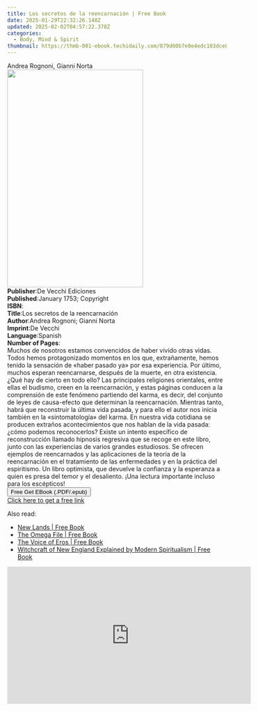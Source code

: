 ```yaml
---
title: Los secretos de la reencarnación | Free Book
date: 2025-01-29T22:32:26.148Z
updated: 2025-02-02T04:57:22.378Z
categories:
  - Body, Mind & Spirit
thumbnail: https://thmb-001-ebook.techidaily.com/879d60b7e0e4edc103dce810f11773e6b8514a45fa104a7b7614fc926cdba03c.jpg
---
```

<main id="book-container">
  <div class="flex flex-col">
    <div class="book-brief flex-1 py-6 px-4 sm:p-6 md:py-10 md:px-8">
      <!-- brief-->
      <div class="book-brief-main">Andrea Rognoni, Gianni Norta</div>
    </div>
    <div
      class="book-meta-info flex-1 grid gap-4 col-start-1 col-end-3 row-start-1 sm:mb-6 sm:grid-cols-4 lg:gap-6 lg:col-start-2 lg:row-end-6 lg:row-span-6 lg:mb-0"
    >
      <div
        class="book-meta-info-left place-content-center mt-4 p-4 text-sm leading-6 col-start-2 col-span-2 dark:text-slate-400"
      >
        <img
          class="w-full h-500 object-cover rounded-lg sm:h-255 sm:col-span-2 lg:col-span-full"
          src="https://img-001-ebook.techidaily.com/9d1e035f72af4215c30d7437a726928e217fa22e76fde82aa1896439aff8c9aa.jpg"
          alt=""
          width="312"
          height="500"
        />
      </div>
      <div
        class="book-meta-info-right mt-2 col-start-1 row-start-2 col-span-3 self-center"
      >
        <!-- meta data  -->
        <div class="flex flex-col px-4 md:px-8">
          <div class="flex-1">
            <strong>Publisher</strong>:<span class="px-2"
              >De Vecchi Ediciones</span
            >
          </div>
          <div class="flex-1">
            <strong>Published</strong>:<span class="px-2"
              >January 1753; Copyright</span
            >
          </div>
          <div class="flex-1">
            <strong>ISBN</strong>:<span class="px-2"></span>
          </div>
          <div class="flex-1">
            <strong>Title</strong>:<span class="px-2"
              >Los secretos de la reencarnación</span
            >
          </div>
          <div class="flex-1">
            <strong>Author</strong>:<span class="px-2"
              >Andrea Rognoni; Gianni Norta</span
            >
          </div>
          <div class="flex-1">
            <strong>Imprint</strong>:<span class="px-2">De Vecchi</span>
          </div>
          <div class="flex-1">
            <strong>Language</strong>:<span class="px-2">Spanish</span>
          </div>
          <div class="flex-1">
            <strong>Number of Pages</strong>:<span class="px-2"></span>
          </div>
        </div>
      </div>
    </div>
    <div class="book-description flex-1 py-6 px-4 sm:p-6 md:py-10 md:px-8">
      <div class="book-description-main">
        <div accordion-content="" id="description">
          Muchos de nosotros estamos convencidos de haber vivido otras vidas.
          Todos hemos protagonizado momentos en los que, extrañamente, hemos
          tenido la sensación de «haber pasado ya» por esa experiencia. Por
          último, muchos esperan reencarnarse, después de la muerte, en otra
          existencia. ¿Qué hay de cierto en todo ello? Las principales
          religiones orientales, entre ellas el budismo, creen en la
          reencarnación, y estas páginas conducen a la comprensión de este
          fenómeno partiendo del karma, es decir, del conjunto de leyes de
          causa-efecto que determinan la reencarnación. Mientras tanto, habrá
          que reconstruir la última vida pasada, y para ello el autor nos inicia
          también en la «sintomatología» del karma. En nuestra vida cotidiana se
          producen extraños acontecimientos que nos hablan de la vida pasada:
          ¿cómo podemos reconocerlos? Existe un intento específico de
          reconstrucción llamado hipnosis regresiva que se recoge en este libro,
          junto con las experiencias de varios grandes estudiosos. Se ofrecen
          ejemplos de reencarnados y las aplicaciones de la teoría de la
          reencarnación en el tratamiento de las enfermedades y en la práctica
          del espiritismo. Un libro optimista, que devuelve la confianza y la
          esperanza a quien es presa del temor y el desaliento. ¡Una lectura
          importante incluso para los escépticos!
        </div>
        <div class="accordion-fader"></div>
      </div>
    </div>
    <div class="book-excerpts flex-1 py-6 px-4 sm:p-6 md:py-10 md:px-8"></div>
    <div
      class="book-about-author flex-1 py-6 px-4 sm:p-6 md:py-10 md:px-8"
    ></div>
    <div class="book-free-get flex-1 py-6 px-4 sm:p-6 md:py-10 md:px-8">
      <button
        id="btn-free-get"
        class="bg-blue-500 hover:bg-blue-700 text-white font-bold py-2 px-4 rounded"
      >
        Free Get EBook (.PDF/.epub)
      </button>
      <div id="countdown-display" class="px-2 text-lg mt-2"></div>
      <a
        id="free-link"
        class="hidden bg-blue-500 hover:bg-blue-700 text-white font-bold py-2 px-4 rounded"
        href="https://www.ebooks.com/en-us/book/995238/los-secretos-de-la-reencarnaci-n/andrea-rognoni/"
        target="_blank"
        >Click here to get a free link</a
      >
    </div>
    <script>
      let countdownTime = 0;
      let countdownInterval = null;
      document
        .getElementById('btn-free-get')
        .addEventListener('click', startCountdown);
      function startCountdown() {
        countdownTime = new Date().getTime() + 60000 * 3;
        countdownInterval = setInterval(updateCountdown, 1000);
        document.getElementById('btn-free-get').disabled = true;
        document
          .getElementById('btn-free-get')
          .classList.add('bg-gray-500', 'cursor-not-allowed');
      }
      function updateCountdown() {
        let currentTime = new Date().getTime();
        let timeLeft = countdownTime - currentTime;
        let secondsLeft = Math.floor(timeLeft / 1000);
        document.getElementById('countdown-display').innerHTML =
          `Remaining time: ${secondsLeft} seconds.`;
        if (secondsLeft <= 0) {
          clearInterval(countdownInterval);
          document.getElementById('btn-free-get').classList.add('hidden');
          document.getElementById('free-link').classList.remove('hidden');
          document.getElementById('countdown-display').innerHTML = '';
        }
      }
    </script>
  </div>
</main>

<ins class="adsbygoogle"
      style="display:block"
      data-ad-client="ca-pub-7571918770474297"
      data-ad-slot="8358498916"
      data-ad-format="auto"
      data-full-width-responsive="true"></ins>
    

<span class="atpl-alsoreadstyle">Also read:</span>
<div><ul>
<li><a href="https://novels-ebooks.techidaily.com/211066240-9789359043739-new-lands/"><u>New Lands | Free Book</u></a></li>
<li><a href="https://novels-ebooks.techidaily.com/211066228-9789359043333-the-omega-file/"><u>The Omega File | Free Book</u></a></li>
<li><a href="https://novels-ebooks.techidaily.com/211066234-9789359046501-the-voice-of-eros/"><u>The Voice of Eros | Free Book</u></a></li>
<li><a href="https://novels-ebooks.techidaily.com/211066221-9789358059939-witchcraft-of-new-england-explained-by-modern-spiritualism/"><u>Witchcraft of New England Explained by Modern Spiritualism | Free Book</u></a></li>
</ul></div>

<!-- affiliate ads begin -->
<iframe width="560" height="315" src="https://www.youtube.com/embed/iOVkXoUxLf4?si=QfC18T2cb5OkiaXo" title="YouTube video player" frameborder="0" allow="accelerometer; autoplay; clipboard-write; encrypted-media; gyroscope; picture-in-picture; web-share" referrerpolicy="strict-origin-when-cross-origin" allowfullscreen></iframe>
<!-- affiliate ads end -->

